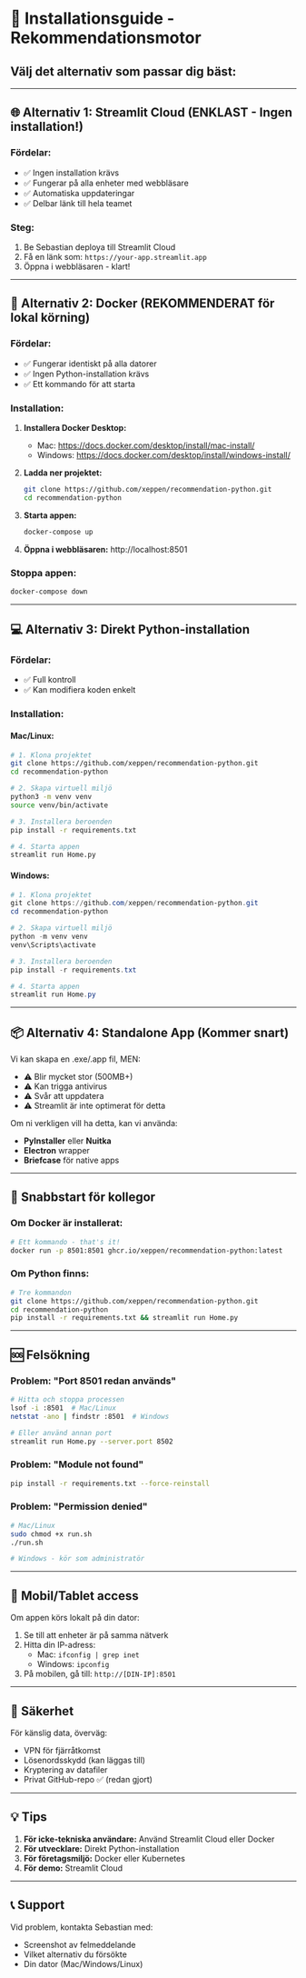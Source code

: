 # 🚀 Installationsguide - Rekommendationsmotor

## Välj det alternativ som passar dig bäst:

---

## 🌐 Alternativ 1: Streamlit Cloud (ENKLAST - Ingen installation!)

### Fördelar:
- ✅ Ingen installation krävs
- ✅ Fungerar på alla enheter med webbläsare
- ✅ Automatiska uppdateringar
- ✅ Delbar länk till hela teamet

### Steg:
1. Be Sebastian deploya till Streamlit Cloud
2. Få en länk som: `https://your-app.streamlit.app`
3. Öppna i webbläsaren - klart!

---

## 🐳 Alternativ 2: Docker (REKOMMENDERAT för lokal körning)

### Fördelar:
- ✅ Fungerar identiskt på alla datorer
- ✅ Ingen Python-installation krävs
- ✅ Ett kommando för att starta

### Installation:
1. **Installera Docker Desktop:**
   - Mac: https://docs.docker.com/desktop/install/mac-install/
   - Windows: https://docs.docker.com/desktop/install/windows-install/

2. **Ladda ner projektet:**
   ```bash
   git clone https://github.com/xeppen/recommendation-python.git
   cd recommendation-python
   ```

3. **Starta appen:**
   ```bash
   docker-compose up
   ```

4. **Öppna i webbläsaren:**
   http://localhost:8501

### Stoppa appen:
```bash
docker-compose down
```

---

## 💻 Alternativ 3: Direkt Python-installation

### Fördelar:
- ✅ Full kontroll
- ✅ Kan modifiera koden enkelt

### Installation:

#### Mac/Linux:
```bash
# 1. Klona projektet
git clone https://github.com/xeppen/recommendation-python.git
cd recommendation-python

# 2. Skapa virtuell miljö
python3 -m venv venv
source venv/bin/activate

# 3. Installera beroenden
pip install -r requirements.txt

# 4. Starta appen
streamlit run Home.py
```

#### Windows:
```powershell
# 1. Klona projektet
git clone https://github.com/xeppen/recommendation-python.git
cd recommendation-python

# 2. Skapa virtuell miljö
python -m venv venv
venv\Scripts\activate

# 3. Installera beroenden
pip install -r requirements.txt

# 4. Starta appen
streamlit run Home.py
```

---

## 📦 Alternativ 4: Standalone App (Kommer snart)

Vi kan skapa en .exe/.app fil, MEN:
- ⚠️ Blir mycket stor (500MB+)
- ⚠️ Kan trigga antivirus
- ⚠️ Svår att uppdatera
- ⚠️ Streamlit är inte optimerat för detta

Om ni verkligen vill ha detta, kan vi använda:
- **PyInstaller** eller **Nuitka**
- **Electron** wrapper
- **Briefcase** för native apps

---

## 🎯 Snabbstart för kollegor

### Om Docker är installerat:
```bash
# Ett kommando - that's it!
docker run -p 8501:8501 ghcr.io/xeppen/recommendation-python:latest
```

### Om Python finns:
```bash
# Tre kommandon
git clone https://github.com/xeppen/recommendation-python.git
cd recommendation-python
pip install -r requirements.txt && streamlit run Home.py
```

---

## 🆘 Felsökning

### Problem: "Port 8501 redan används"
```bash
# Hitta och stoppa processen
lsof -i :8501  # Mac/Linux
netstat -ano | findstr :8501  # Windows

# Eller använd annan port
streamlit run Home.py --server.port 8502
```

### Problem: "Module not found"
```bash
pip install -r requirements.txt --force-reinstall
```

### Problem: "Permission denied"
```bash
# Mac/Linux
sudo chmod +x run.sh
./run.sh

# Windows - kör som administratör
```

---

## 📱 Mobil/Tablet access

Om appen körs lokalt på din dator:
1. Se till att enheter är på samma nätverk
2. Hitta din IP-adress:
   - Mac: `ifconfig | grep inet`
   - Windows: `ipconfig`
3. På mobilen, gå till: `http://[DIN-IP]:8501`

---

## 🔐 Säkerhet

För känslig data, överväg:
- VPN för fjärråtkomst
- Lösenordsskydd (kan läggas till)
- Kryptering av datafiler
- Privat GitHub-repo ✅ (redan gjort)

---

## 💡 Tips

1. **För icke-tekniska användare:** Använd Streamlit Cloud eller Docker
2. **För utvecklare:** Direkt Python-installation
3. **För företagsmiljö:** Docker eller Kubernetes
4. **För demo:** Streamlit Cloud

---

## 📞 Support

Vid problem, kontakta Sebastian med:
- Screenshot av felmeddelande
- Vilket alternativ du försökte
- Din dator (Mac/Windows/Linux)
